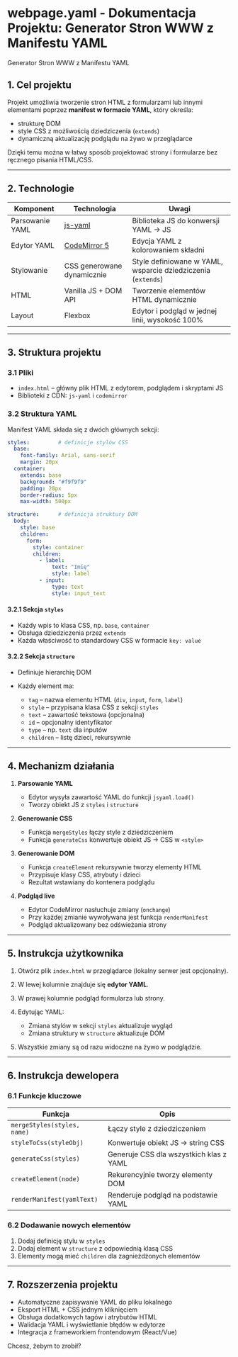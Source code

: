 # webpage.yaml -  Dokumentacja Projektu: Generator Stron WWW z Manifestu YAML

Generator Stron WWW z Manifestu YAML

## 1. Cel projektu

Projekt umożliwia tworzenie stron HTML z formularzami lub innymi elementami poprzez **manifest w formacie YAML**, który określa:

* strukturę DOM
* style CSS z możliwością dziedziczenia (`extends`)
* dynamiczną aktualizację podglądu na żywo w przeglądarce

Dzięki temu można w łatwy sposób projektować strony i formularze bez ręcznego pisania HTML/CSS.

---

## 2. Technologie

| Komponent       | Technologia                                  | Uwagi                                                        |
| --------------- | -------------------------------------------- | ------------------------------------------------------------ |
| Parsowanie YAML | [js-yaml](https://github.com/nodeca/js-yaml) | Biblioteka JS do konwersji YAML → JS                         |
| Edytor YAML     | [CodeMirror 5](https://codemirror.net/)      | Edycja YAML z kolorowaniem składni                           |
| Stylowanie      | CSS generowane dynamicznie                   | Style definiowane w YAML, wsparcie dziedziczenia (`extends`) |
| HTML            | Vanilla JS + DOM API                         | Tworzenie elementów HTML dynamicznie                         |
| Layout          | Flexbox                                      | Edytor i podgląd w jednej linii, wysokość 100%               |

---

## 3. Struktura projektu

### 3.1 Pliki

* `index.html` – główny plik HTML z edytorem, podglądem i skryptami JS
* Biblioteki z CDN: `js-yaml` i `codemirror`

### 3.2 Struktura YAML

Manifest YAML składa się z dwóch głównych sekcji:

```yaml
styles:         # definicje stylów CSS
  base:
    font-family: Arial, sans-serif
    margin: 20px
  container:
    extends: base
    background: "#f9f9f9"
    padding: 20px
    border-radius: 5px
    max-width: 500px

structure:      # definicja struktury DOM
  body:
    style: base
    children:
      form:
        style: container
        children:
          - label:
              text: "Imię"
              style: label
          - input:
              type: text
              style: input_text
```

#### 3.2.1 Sekcja `styles`

* Każdy wpis to klasa CSS, np. `base`, `container`
* Obsługa dziedziczenia przez `extends`
* Każda właściwość to standardowy CSS w formacie `key: value`

#### 3.2.2 Sekcja `structure`

* Definiuje hierarchię DOM
* Każdy element ma:

  * `tag` – nazwa elementu HTML (`div`, `input`, `form`, `label`)
  * `style` – przypisana klasa CSS z sekcji `styles`
  * `text` – zawartość tekstowa (opcjonalna)
  * `id` – opcjonalny identyfikator
  * `type` – np. `text` dla inputów
  * `children` – listę dzieci, rekursywnie

---

## 4. Mechanizm działania

1. **Parsowanie YAML**

   * Edytor wysyła zawartość YAML do funkcji `jsyaml.load()`
   * Tworzy obiekt JS z `styles` i `structure`

2. **Generowanie CSS**

   * Funkcja `mergeStyles` łączy style z dziedziczeniem
   * Funkcja `generateCss` konwertuje obiekt JS → CSS w `<style>`

3. **Generowanie DOM**

   * Funkcja `createElement` rekursywnie tworzy elementy HTML
   * Przypisuje klasy CSS, atrybuty i dzieci
   * Rezultat wstawiany do kontenera podglądu

4. **Podgląd live**

   * Edytor CodeMirror nasłuchuje zmiany (`onchange`)
   * Przy każdej zmianie wywoływana jest funkcja `renderManifest`
   * Podgląd aktualizowany bez odświeżania strony

---

## 5. Instrukcja użytkownika

1. Otwórz plik `index.html` w przeglądarce (lokalny serwer jest opcjonalny).
2. W lewej kolumnie znajduje się **edytor YAML**.
3. W prawej kolumnie podgląd formularza lub strony.
4. Edytując YAML:

   * Zmiana stylów w sekcji `styles` aktualizuje wygląd
   * Zmiana struktury w `structure` aktualizuje DOM
5. Wszystkie zmiany są od razu widoczne na żywo w podglądzie.

---

## 6. Instrukcja dewelopera

### 6.1 Funkcje kluczowe

| Funkcja                     | Opis                                    |
| --------------------------- | --------------------------------------- |
| `mergeStyles(styles, name)` | Łączy style z dziedziczeniem            |
| `styleToCss(styleObj)`      | Konwertuje obiekt JS → string CSS       |
| `generateCss(styles)`       | Generuje CSS dla wszystkich klas z YAML |
| `createElement(node)`       | Rekurencyjnie tworzy elementy DOM       |
| `renderManifest(yamlText)`  | Renderuje podgląd na podstawie YAML     |

### 6.2 Dodawanie nowych elementów

1. Dodaj definicję stylu w `styles`
2. Dodaj element w `structure` z odpowiednią klasą CSS
3. Elementy mogą mieć `children` dla zagnieżdżonych elementów

---

## 7. Rozszerzenia projektu

* Automatyczne zapisywanie YAML do pliku lokalnego
* Eksport HTML + CSS jednym kliknięciem
* Obsługa dodatkowych tagów i atrybutów HTML
* Walidacja YAML i wyświetlanie błędów w edytorze
* Integracja z frameworkiem frontendowym (React/Vue)


Chcesz, żebym to zrobił?

